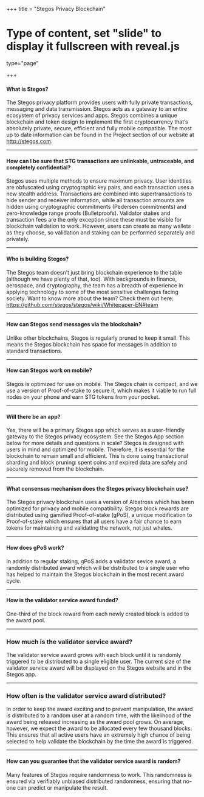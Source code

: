 +++
title = "Stegos Privacy Blockchain"
# Type of content, set "slide" to display it fullscreen with reveal.js
type="page"

+++
#### What is Stegos?
The Stegos privacy platform provides users with fully private transactions, messaging and data transmission. Stegos acts as a gateway to an entire ecosystem of privacy services and apps. Stegos combines a unique blockchain and token design to implement the first cryptocurrency that’s absolutely private, secure, efficient and fully mobile compatible. The most up to date information can be found in the Project section of our website at http://stegos.com.
___
#### How can I be sure that STG transactions are unlinkable, untraceable, and completely confidential?
Stegos uses multiple methods to ensure maximum privacy. User identities are obfuscated using cryptographic key pairs, and each transaction uses a new stealth address. Transactions are combined into supertransactions to hide sender and receiver information, while all transaction amounts are hidden using cryptographic commitments (Pedersen commitments) and zero-knowledge range proofs (Bulletproofs). Validator stakes and transaction fees are the only exception since these must be visible for blockchain validation to work. However, users can create as many wallets as they choose, so validation and staking can be performed separately and privately.
___
#### Who is building Stegos?
The Stegos team doesn't just bring blockchain experience to the table (although we have plenty of that, too). With backgrounds in finance, aerospace, and cryptography, the team has a breadth of experience in applying technology to some of the most sensitive challenges facing society. Want to know more about the team? Check them out here: https://github.com/stegos/stegos/wiki/Whitepaper-EN#team
___
#### How can Stegos send messages via the blockchain?
Unlike other blockchains, Stegos is regularly pruned to keep it small. This means the Stegos blockchain has space for messages in addition to standard transactions.
___
#### How can Stegos work on mobile?
Stegos is optimized for use on mobile. The Stegos chain is compact, and we use a version of Proof-of-stake to secure it, which makes it viable to run full nodes on your phone and earn STG tokens from your pocket.
___
#### Will there be an app?
Yes, there will be a primary Stegos app which serves as a user-friendly gateway to the Stegos privacy ecosystem. See the Stegos App section below for more details and questions.in scale?
Stegos is designed with users in mind and optimized for mobile. Therefore, it is essential for the blockchain to remain small and efficient. This is done using transactional sharding and block pruning: spent coins and expired data are safely and securely removed from the blockchain.
___
#### What consensus mechanism does the Stegos privacy blockchain use?
The Stegos privacy blockchain uses a version of Albatross which has been optimized for privacy and mobile compatibility. Stegos block rewards are distributed using gamified Proof-of-stake (gPoS), a unique modification to Proof-of-stake which ensures that all users have a fair chance to earn tokens for maintaining and validating the network, not just whales.
___
#### How does gPoS work?
In addition to regular staking, gPoS adds a validator sevice award, a randomly distributed award which will be distributed to a single user who has helped to maintain the Stegos blockchain in the most recent award cycle.
___
#### How is the validator service award funded?
One-third of the block reward from each newly created block is added to the award pool.
___
### How much is the validator service award?
The validator service award grows with each block until it is randomly triggered to be distributed to a single eligible user. The current size of the validator service award will be displayed on the Stegos website and in the Stegos app.
___
### How often is the validator service award distributed?
In order to keep the award exciting and to prevent manipulation, the award is distributed to a random user at a random time, with the likelihood of the award being released increasing as the award pool grows. On average, however, we expect the award to be allocated every few thousand blocks. This ensures that all active users have an extremely high chance of being selected to help validate the blockchain by the time the award is triggered.
___
#### How can you guarantee that the validator service award is random?
Many features of Stegos require randomness to work. This randomness is ensured via verifiably unbiased distributed randomness, ensuring that no-one can predict or manipulate the result.